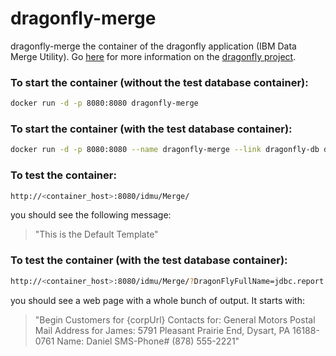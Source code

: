 # dragonfly-merge

dragonfly-merge the container of the dragonfly application (IBM Data Merge Utility).  Go [here](http://www.ssgpp.com/dragonflyhome) for more information on the [dragonfly project](http://www.ssgpp.com/dragonflyhome).

### To start the container (without the test database container):
```sh
docker run -d -p 8080:8080 dragonfly-merge
```

### To start the container (with the test database container):
```sh
docker run -d -p 8080:8080 --name dragonfly-merge --link dragonfly-db dragonfly-merge
```

### To test the container:
```sh
http://<container_host>:8080/idmu/Merge/
```
you should see the following message:

>"This is the Default Template"

### To test the container (with the test database container):
```sh
http://<container_host>:8080/idmu/Merge/?DragonFlyFullName=jdbc.report.
```
you should see a web page with a whole bunch of output.  It starts with:

>"Begin Customers for {corpUrl} Contacts for: General Motors Postal Mail Address for James: 5791 Pleasant Prairie End, Dysart, PA 16188-0761 Name: Daniel SMS-Phone# (878) 555-2221"

